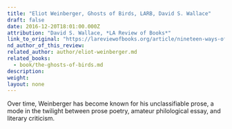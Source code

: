 ```yaml
---
title: "Eliot Weinberger, Ghosts of Birds, LARB, David S. Wallace"
draft: false
date: 2016-12-20T18:01:00.000Z
attribution: "David S. Wallace, *LA Review of Books*"
link_to_original: "https://lareviewofbooks.org/article/nineteen-ways-of-looking-at-eliot-weinberger/#"
nd_author_of_this_review:
related_author: author/eliot-weinberger.md
related_books:
  - book/the-ghosts-of-birds.md
description:
weight:
layout: none
---
```

Over time, Weinberger has become known for his unclassifiable prose, a mode in the twilight between prose poetry, amateur philological essay, and literary criticism.


